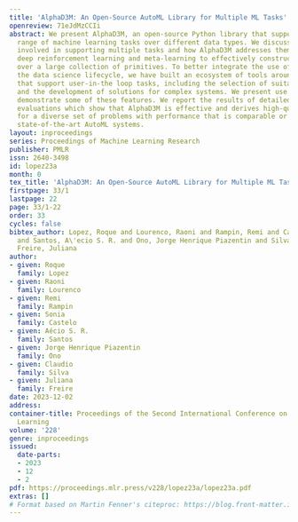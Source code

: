 ```yaml
---
title: 'AlphaD3M: An Open-Source AutoML Library for Multiple ML Tasks'
openreview: 71eJdMzCCIi
abstract: We present AlphaD3M, an open-source Python library that supports a wide
  range of machine learning tasks over different data types. We discuss the challenges
  involved in supporting multiple tasks and how AlphaD3M addresses them by combining
  deep reinforcement learning and meta-learning to effectively construct pipelines
  over a large collection of primitives. To better integrate the use of AutoML within
  the data science lifecycle, we have built an ecosystem of tools around AlphaD3M
  that support user-in-the loop tasks, including the selection of suitable pipelines
  and the development of solutions for complex systems. We present use cases that
  demonstrate some of these features. We report the results of detailed experimental
  evaluations which show that AlphaD3M is effective and derives high-quality pipelines
  for a diverse set of problems with performance that is comparable or superior to
  state-of-the-art AutoML systems.
layout: inproceedings
series: Proceedings of Machine Learning Research
publisher: PMLR
issn: 2640-3498
id: lopez23a
month: 0
tex_title: 'AlphaD3M: An Open-Source AutoML Library for Multiple ML Tasks'
firstpage: 33/1
lastpage: 22
page: 33/1-22
order: 33
cycles: false
bibtex_author: Lopez, Roque and Lourenco, Raoni and Rampin, Remi and Castelo, Sonia
  and Santos, A\'ecio S. R. and Ono, Jorge Henrique Piazentin and Silva, Claudio and
  Freire, Juliana
author:
- given: Roque
  family: Lopez
- given: Raoni
  family: Lourenco
- given: Remi
  family: Rampin
- given: Sonia
  family: Castelo
- given: Aécio S. R.
  family: Santos
- given: Jorge Henrique Piazentin
  family: Ono
- given: Claudio
  family: Silva
- given: Juliana
  family: Freire
date: 2023-12-02
address:
container-title: Proceedings of the Second International Conference on Automated Machine
  Learning
volume: '228'
genre: inproceedings
issued:
  date-parts:
  - 2023
  - 12
  - 2
pdf: https://proceedings.mlr.press/v228/lopez23a/lopez23a.pdf
extras: []
# Format based on Martin Fenner's citeproc: https://blog.front-matter.io/posts/citeproc-yaml-for-bibliographies/
---
```

